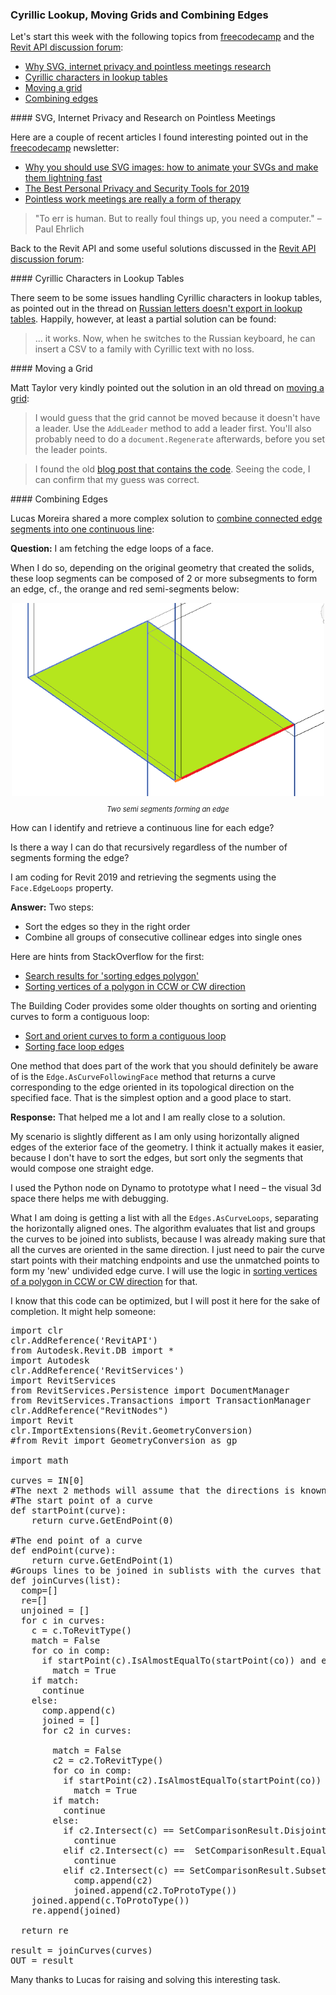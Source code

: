 <head>
<meta http-equiv="Content-Type" content="text/html; charset=utf-8">
<link rel="stylesheet" type="text/css" href="bc.css">
<script src="https://cdn.rawgit.com/google/code-prettify/master/loader/run_prettify.js" type="text/javascript"></script>
<script async src="https://platform.twitter.com/widgets.js" charset="utf-8"></script>
</head>

<!---

- Combine connected edge segments into one continuous line
  https://forums.autodesk.com/t5/revit-api-forum/combine-connected-edge-segments-into-one-continuous-line/m-p/9126098
  https://stackoverflow.com/questions/26889624/sorting-of-edges-of-polygon
  https://stackoverflow.com/search?q=sorting+edges+polygon
  https://stackoverflow.com/questions/13114378/sorting-vertices-of-a-polygon-in-ccw-or-cw-direction
  Sort and Orient Curves to Form a Contiguous Loop
  https://thebuildingcoder.typepad.com/blog/2013/03/sort-and-orient-curves-to-form-a-contiguous-loop.html
  sorting and orienting curves to form a contiguous loop
  One method that does part of the work that you should definitely be aware of is the Edge.AsCurveFollowingFace method that returns a curve corresponding to the edge oriented in its topological direction on the specified face. That is the simplest option and a good place to start.

- Russian letters doesn't export in lookup tables
  https://forums.autodesk.com/t5/revit-api-forum/russian-letters-doesn-t-export-in-lookup-tables/m-p/9116678
  I myself haven't done that yet but my colleague did - it works. Now when he switches to the Russian keyboard he can insert a csv to a family with Cyrillic text with no loss.

- [Moving a grid](https://forums.autodesk.com/t5/revit-api-forum/moving-a-grid/m-p/9115841)


twitter:


 the #RevitAPI #DynamoBim @AutodeskForge @AutodeskRevit #bim #ForgeDevCon 

&ndash; 
...

linkedin:


#bim #DynamoBim #ForgeDevCon #Revit #API #IFC #SDK #AI #VisualStudio #Autodesk #AEC #adsk

the [Revit API discussion forum](http://forums.autodesk.com/t5/revit-api-forum/bd-p/160) thread

<p style="font-size: 80%; font-style:italic"></p>

-->

### Cyrillic Lookup, Moving Grids and Combining Edges

Let's start this week with the following topics
from [freecodecamp](https://www.freecodecamp.org) and 
the [Revit API discussion forum](http://forums.autodesk.com/t5/revit-api-forum/bd-p/160):

- [Why SVG, internet privacy and pointless meetings research](#2)
- [Cyrillic characters in lookup tables](#3)
- [Moving a grid](#4)
- [Combining edges](#5)

####<a name="2"></a> SVG, Internet Privacy and Research on Pointless Meetings

Here are a couple of recent articles I found interesting pointed out in
the [freecodecamp](https://www.freecodecamp.org) newsletter:

- [Why you should use SVG images: how to animate your SVGs and make them lightning fast](https://www.freecodecamp.org/news/a-fresh-perspective-at-why-when-and-how-to-use-svg/)
- [The Best Personal Privacy and Security Tools for 2019](https://www.freecodecamp.org/news/privacy-tools)
- [Pointless work meetings are really a form of therapy](https://www.bbc.com/news/education-50418317)

> "To err is human. But to really foul things up, you need a computer." &ndash; Paul Ehrlich

Back to the Revit API and some useful solutions discussed in 
the [Revit API discussion forum](http://forums.autodesk.com/t5/revit-api-forum/bd-p/160):

####<a name="3"></a> Cyrillic Characters in Lookup Tables

There seem to be some issues handling Cyrillic characters in lookup tables, as pointed out in the thread 
on [Russian letters doesn't export in lookup tables](https://forums.autodesk.com/t5/revit-api-forum/russian-letters-doesn-t-export-in-lookup-tables/m-p/9116678).
Happily, however, at least a partial solution can be found:

> ... it works. Now, when he switches to the Russian keyboard, he can insert a CSV to a family with Cyrillic text with no loss.

####<a name="4"></a> Moving a Grid

Matt Taylor very kindly pointed out the solution in an old thread
on [moving a grid](https://forums.autodesk.com/t5/revit-api-forum/moving-a-grid/m-p/9115841):

> I would guess that the grid cannot be moved because it doesn't have a leader.
Use the `AddLeader` method to add a leader first.
You'll also probably need to do a `document.Regenerate` afterwards, before you set the leader points.

> I found the old [blog post that contains the code](https://adndevblog.typepad.com/aec/2016/04/forge-devcon-early-bird-revit-api-moving-a-grid-with-datumplane-method.html).
Seeing the code, I can confirm that my guess was correct.


####<a name="5"></a> Combining Edges

Lucas Moreira shared a more complex solution
to [combine connected edge segments into one continuous line](https://forums.autodesk.com/t5/revit-api-forum/combine-connected-edge-segments-into-one-continuous-line/m-p/9126098):

**Question:** I am fetching the edge loops of a face.

When I do so, depending on the original geometry that created the solids, these loop segments can be composed of 2 or more subsegments to form an edge, cf., the orange and red semi-segments below:

<center>
<img src="img/edgesegment.png" alt="Two semi segments forming an edge" width="500"> <!--680-->
<p style="font-size: 80%; font-style:italic">Two semi segments forming an edge</p>
</center>

How can I identify and retrieve a continuous line for each edge?

Is there a way I can do that recursively regardless of the number of segments forming the edge?

I am coding for Revit 2019 and retrieving the segments using the `Face.EdgeLoops` property.

**Answer:** Two steps:

- Sort the edges so they in the right order
- Combine all groups of consecutive collinear edges into single ones

Here are hints from StackOverflow for the first:

- [Search results for 'sorting edges polygon'](https://stackoverflow.com/search?q=sorting+edges+polygon)
- [Sorting vertices of a polygon in CCW or CW direction](https://stackoverflow.com/questions/13114378/sorting-vertices-of-a-polygon-in-ccw-or-cw-direction)

The Building Coder provides some older thoughts on sorting and orienting curves to form a contiguous loop:

- [Sort and orient curves to form a contiguous loop](https://thebuildingcoder.typepad.com/blog/2013/03/sort-and-orient-curves-to-form-a-contiguous-loop.html)
- [Sorting face loop edges](https://thebuildingcoder.typepad.com/blog/2015/01/autodesk-internship-in-california-and-sorting-edges.html#3)

One method that does part of the work that you should definitely be aware of is the `Edge.AsCurveFollowingFace` method that returns a curve corresponding to the edge oriented in its topological direction on the specified face.
That is the simplest option and a good place to start.

**Response:** That helped me a lot and I am really close to a solution.

My scenario is slightly different as I am only using horizontally aligned edges of the exterior face of the geometry.
I think it actually makes it easier, because I don't have to sort the edges, but sort only the segments that would compose one straight edge.

I used the Python node on Dynamo to prototype what I need &ndash; the visual 3d space there helps me with debugging.

What I am doing is getting a list with all the `Edges.AsCurveLoops`, separating the horizontally aligned ones.
The algorithm evaluates that list and groups the curves to be joined into sublists, because I was already making sure that all the curves are oriented in the same direction.
I just need to pair the curve start points with their matching endpoints and use the unmatched points to form my 'new' undivided edge curve.
I will use the logic
in [sorting vertices of a polygon in CCW or CW direction](https://stackoverflow.com/questions/13114378/sorting-vertices-of-a-polygon-in-ccw-or-cw-direction) for
that.

I know that this code can be optimized, but I will post it here for the sake of completion.
It might help someone:

<pre class="prettyprint">
import clr
clr.AddReference('RevitAPI')
from Autodesk.Revit.DB import *
import Autodesk
clr.AddReference('RevitServices')
import RevitServices
from RevitServices.Persistence import DocumentManager
from RevitServices.Transactions import TransactionManager
clr.AddReference("RevitNodes")
import Revit
clr.ImportExtensions(Revit.GeometryConversion)
#from Revit import GeometryConversion as gp

import math

curves = IN[0]
#The next 2 methods will assume that the directions is known.
#The start point of a curve
def startPoint(curve):
    return curve.GetEndPoint(0)

#The end point of a curve
def endPoint(curve):
    return curve.GetEndPoint(1)
#Groups lines to be joined in sublists with the curves that have to be joined    
def joinCurves(list):
  comp=[]
  re=[]
  unjoined = []
  for c in curves:
    c = c.ToRevitType()
    match = False
    for co in comp:
      if startPoint(c).IsAlmostEqualTo(startPoint(co)) and endPoint(c).IsAlmostEqualTo(endPoint(co)):
        match = True
    if match:
      continue
    else:
      comp.append(c)      
      joined = []
      for c2 in curves:
        
        match = False
        c2 = c2.ToRevitType()
        for co in comp:
          if startPoint(c2).IsAlmostEqualTo(startPoint(co)) and endPoint(c2).IsAlmostEqualTo(endPoint(co)):
            match = True
        if match:
          continue
        else:
          if c2.Intersect(c) == SetComparisonResult.Disjoint:
            continue
          elif c2.Intersect(c) ==  SetComparisonResult.Equal:
            continue
          elif c2.Intersect(c) == SetComparisonResult.Subset:
            comp.append(c2)
            joined.append(c2.ToProtoType())
    joined.append(c.ToProtoType())
    re.append(joined)

  return re

result = joinCurves(curves)
OUT = result
</pre>

Many thanks to Lucas for raising and solving this interesting task.

